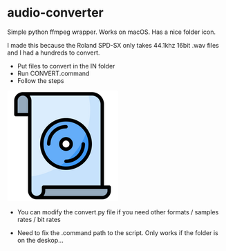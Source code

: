 # audio-converter

Simple python ffmpeg wrapper. Works on macOS. Has a nice folder icon.

I made this because the Roland SPD-SX only takes 44.1khz 16bit .wav files and I had a hundreds to convert.

- Put files to convert in the IN folder
- Run CONVERT.command
- Follow the steps

![Alt text](CONVERT/audio-file.png "Icon")

- You can modify the convert.py file if you need other formats / samples rates / bit rates

- Need to fix the .command path to the script. Only works if the folder is on the deskop...
